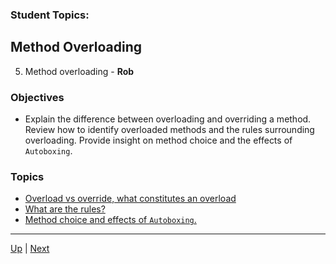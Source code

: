 ### Student Topics: 

## Method Overloading
5. Method overloading - **Rob**

### Objectives
* Explain the difference between overloading and overriding a method.  Review how to identify overloaded methods and the rules surrounding overloading. Provide insight on method choice and the effects of `Autoboxing`.

### Topics
* [Overload vs override, what constitutes an overload](overloadOverride.md)
* [What are the rules?](overloadingRules.md)
* [Method choice and effects of `Autoboxing`.](overloadMethodChoiceAutoboxing.md)


<hr>

[Up](https://github.com/robrides/methodoverloading/blob/master/README.md) | [Next](https://github.com/robrides/methodoverloading/blob/master/overloadOverride.md)